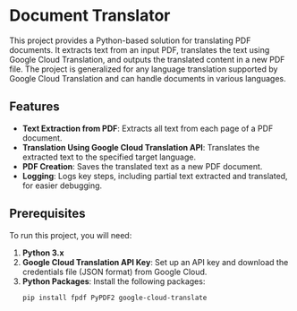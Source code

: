 # Document Translator

This project provides a Python-based solution for translating PDF documents. It extracts text from an input PDF, translates the text using Google Cloud Translation, and outputs the translated content in a new PDF file. The project is generalized for any language translation supported by Google Cloud Translation and can handle documents in various languages.

## Features

- **Text Extraction from PDF**: Extracts all text from each page of a PDF document.
- **Translation Using Google Cloud Translation API**: Translates the extracted text to the specified target language.
- **PDF Creation**: Saves the translated text as a new PDF document.
- **Logging**: Logs key steps, including partial text extracted and translated, for easier debugging.

## Prerequisites

To run this project, you will need:

1. **Python 3.x**
2. **Google Cloud Translation API Key**: Set up an API key and download the credentials file (JSON format) from Google Cloud.
3. **Python Packages**: Install the following packages:
   ```sh
   pip install fpdf PyPDF2 google-cloud-translate
